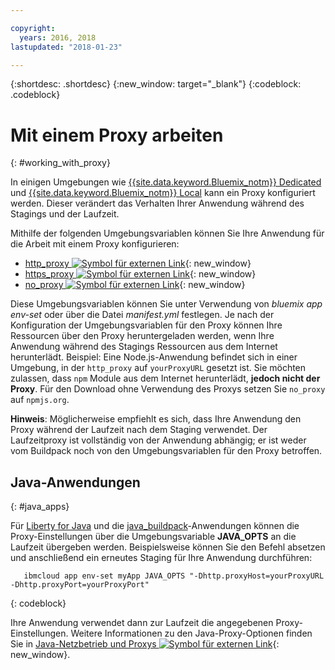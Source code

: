 ```yaml
---

copyright:
  years: 2016, 2018
lastupdated: "2018-01-23"

---
```


{:shortdesc: .shortdesc}
{:new_window: target="_blank"}
{:codeblock: .codeblock}


# Mit einem Proxy arbeiten
{: #working_with_proxy}

In einigen Umgebungen wie [{{site.data.keyword.Bluemix_notm}} Dedicated](/docs/dedicated/index.html#dedicated) und
[{{site.data.keyword.Bluemix_notm}} Local](/docs/local/index.html#local) kann ein Proxy konfiguriert werden. Dieser verändert das Verhalten Ihrer Anwendung während des Stagings und der Laufzeit.

Mithilfe der folgenden Umgebungsvariablen können Sie Ihre Anwendung für die Arbeit mit einem Proxy konfigurieren:
  * [http_proxy ![Symbol für externen Link](../../icons/launch-glyph.svg "Symbol für externen Link")](https://docs.cloudfoundry.org/buildpacks/proxy-usage.html){: new_window}
  * [https_proxy ![Symbol für externen Link](../../icons/launch-glyph.svg "Symbol für externen Link")](https://docs.cloudfoundry.org/buildpacks/proxy-usage.html){: new_window}
  * [no_proxy ![Symbol für externen Link](../../icons/launch-glyph.svg "Symbol für externen Link")](http://www.gnu.org/software/wget/manual/html_node/Proxies.html){: new_window}

Diese Umgebungsvariablen können Sie unter Verwendung von *bluemix app env-set* oder über die Datei *manifest.yml* festlegen.  Je nach der Konfiguration der Umgebungsvariablen für den Proxy können Ihre Ressourcen über den Proxy heruntergeladen werden, wenn Ihre Anwendung während des Stagings Ressourcen aus dem Internet herunterlädt. Beispiel: Eine Node.js-Anwendung befindet sich in einer Umgebung, in der `http_proxy` auf `yourProxyURL` gesetzt ist. Sie möchten zulassen, dass `npm` Module aus dem Internet herunterlädt, **jedoch nicht der Proxy**.  Für den Download ohne Verwendung des Proxys setzen Sie `no_proxy` auf `npmjs.org`.

**Hinweis**: Möglicherweise empfiehlt es sich, dass Ihre Anwendung den Proxy während der Laufzeit nach dem Staging verwendet.  Der Laufzeitproxy ist vollständig von der Anwendung abhängig; er ist weder vom Buildpack noch von den Umgebungsvariablen für den Proxy betroffen.

## Java-Anwendungen
{: #java_apps}

Für [Liberty for Java](/docs/runtimes/liberty/index.html) und die [java_buildpack](/docs/runtimes/tomcat/index.html)-Anwendungen können die Proxy-Einstellungen über die Umgebungsvariable **JAVA_OPTS** an die Laufzeit übergeben werden.  Beispielsweise können Sie den Befehl absetzen und anschließend ein erneutes Staging für Ihre Anwendung durchführen:
```
   ibmcloud app env-set myApp JAVA_OPTS "-Dhttp.proxyHost=yourProxyURL -Dhttp.proxyPort=yourProxyPort"
```
{: codeblock}

Ihre Anwendung verwendet dann zur Laufzeit die angegebenen Proxy-Einstellungen. Weitere Informationen zu den Java-Proxy-Optionen finden Sie in [Java-Netzbetrieb und Proxys ![Symbol für externen Link](../../icons/launch-glyph.svg "Symbol für externen Link")](https://docs.oracle.com/javase/8/docs/technotes/guides/net/proxies.html){: new_window}.
